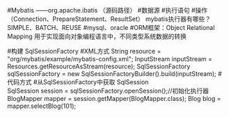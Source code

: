 #Mybatis ——org.apache.ibatis （源码路径） 
   #数据源
   #执行语句
   #操作（Connection、PrepareStatement、ResultSet）
    mybatis执行器有哪些？
        SIMPLE、BATCH、REUSE
   #mysql、oracle
#ORM框架：Object Relational Mapping
    用于实现面向对象编程语言中，不同类型系统数据的转换
  

#构建 SqlSessionFactory
    #XML方式
        String resource = "org/mybatis/example/mybatis-config.xml";
        InputStream inputStream = Resources.getResourceAsStream(resource);
        SqlSessionFactory sqlSessionFactory = new SqlSessionFactoryBuilder().build(inputStream);
    #代码方式
#从SqlSessionFactory中获取 SqlSession    
      SqlSession session = sqlSessionFactory.openSession();//初始化执行器
      BlogMapper mapper = session.getMapper(BlogMapper.class);
      Blog blog = mapper.selectBlog(101);
    